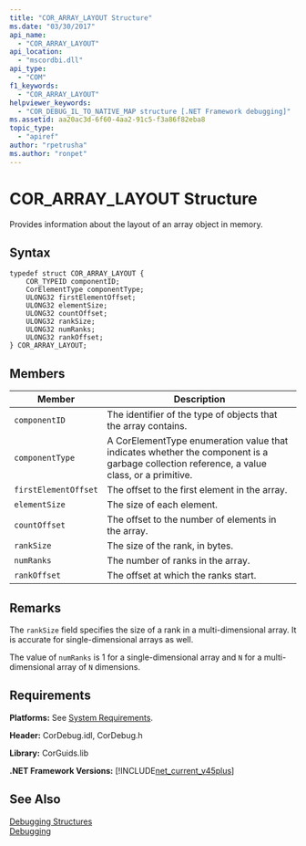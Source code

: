 ```yaml
---
title: "COR_ARRAY_LAYOUT Structure"
ms.date: "03/30/2017"
api_name: 
  - "COR_ARRAY_LAYOUT"
api_location: 
  - "mscordbi.dll"
api_type: 
  - "COM"
f1_keywords: 
  - "COR_ARRAY_LAYOUT"
helpviewer_keywords: 
  - "COR_DEBUG_IL_TO_NATIVE_MAP structure [.NET Framework debugging]"
ms.assetid: aa20ac3d-6f60-4aa2-91c5-f3a86f82eba8
topic_type: 
  - "apiref"
author: "rpetrusha"
ms.author: "ronpet"
---
```

# COR_ARRAY_LAYOUT Structure
Provides information about the layout of an array object in memory.  
  
## Syntax  
  
```  
typedef struct COR_ARRAY_LAYOUT {  
    COR_TYPEID componentID;  
    CorElementType componentType;  
    ULONG32 firstElementOffset;  
    ULONG32 elementSize;  
    ULONG32 countOffset;   
    ULONG32 rankSize;   
    ULONG32 numRanks;   
    ULONG32 rankOffset;   
} COR_ARRAY_LAYOUT;  
```  
  
## Members  
  
|Member|Description|  
|------------|-----------------|  
|`componentID`|The identifier of the type of objects that the array contains.|  
|`componentType`|A CorElementType enumeration value that indicates whether the component is a garbage collection reference, a value class, or a primitive.|  
|`firstElementOffset`|The offset to the first element in the array.|  
|`elementSize`|The size of each element.|  
|`countOffset`|The offset to the number of elements in the array.|  
|`rankSize`|The size of the rank, in bytes.|  
|`numRanks`|The number of ranks in the array.|  
|`rankOffset`|The offset at which the ranks start.|  
  
## Remarks  
 The `rankSize` field specifies the size of a rank in a multi-dimensional array. It is accurate for single-dimensional arrays as well.  
  
 The value of `numRanks` is 1 for a single-dimensional array and `N` for a multi-dimensional array of `N` dimensions.  
  
## Requirements  
 **Platforms:** See [System Requirements](../../../../docs/framework/get-started/system-requirements.md).  
  
 **Header:** CorDebug.idl, CorDebug.h  
  
 **Library:** CorGuids.lib  
  
 **.NET Framework Versions:** [!INCLUDE[net_current_v45plus](../../../../includes/net-current-v45plus-md.md)]  
  
## See Also  
 [Debugging Structures](../../../../docs/framework/unmanaged-api/debugging/debugging-structures.md)  
 [Debugging](../../../../docs/framework/unmanaged-api/debugging/index.md)
